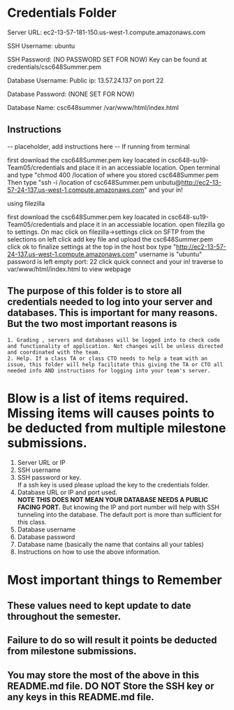 # Credentials Folder

Server URL: ec2-13-57-181-150.us-west-1.compute.amazonaws.com

SSH Username: ubuntu

SSH Password: (NO PASSWORD SET FOR NOW) Key can be found at credentials/csc648Summer.pem

Database Username: Public ip: 13.57.24.137 on port 22

Database Password: (NONE SET FOR NOW)

Database Name: csc648summer /var/www/html/index.html

## Instructions
-- placeholder, add instructions here --
If running from terminal

first download the csc648Summer.pem key loacated in csc648-su19-Team05/credentials and place it in an accessiable location. 
Open terminal and type "chmod 400 /location of where you stored csc648Summer.pem
Then type "ssh -i /location of csc648Summer.pem unbutu@http://ec2-13-57-24-137.us-west-1.compute.amazonaws.com"
and your in!

using filezilla

first download the csc648Summer.pem key loacated in csc648-su19-Team05/credentials and place it in an accessiable location. 
open filezilla
go to settings. On mac click on filezilla->settings
click on SFTP from the selections on left
click add key file and upload the csc648Summer.pem
click ok to finalize settings
at the top in the host box type "http://ec2-13-57-24-137.us-west-1.compute.amazonaws.com"
username is "ubuntu"
password is left empty 
port: 22
click quick connect 
and your in!
traverse to var/www/html/index.html to view webpage

## The purpose of this folder is to store all credentials needed to log into your server and databases. This is important for many reasons. But the two most important reasons is
    1. Grading , servers and databases will be logged into to check code and functionality of application. Not changes will be unless directed and coordinated with the team.
    2. Help. If a class TA or class CTO needs to help a team with an issue, this folder will help facilitate this giving the TA or CTO all needed info AND instructions for logging into your team's server. 


# Blow is a list of items required. Missing items will causes points to be deducted from multiple milestone submissions.

1. Server URL or IP
2. SSH username
3. SSH password or key.
    <br> If a ssh key is used please upload the key to the credentials folder.
4. Database URL or IP and port used.
    <br><strong> NOTE THIS DOES NOT MEAN YOUR DATABASE NEEDS A PUBLIC FACING PORT.</strong> But knowing the IP and port number will help with SSH tunneling into the database. The default port is more than sufficient for this class.
5. Database username
6. Database password
7. Database name (basically the name that contains all your tables)
8. Instructions on how to use the above information.

# Most important things to Remember
## These values need to kept update to date throughout the semester. <br>
## <strong>Failure to do so will result it points be deducted from milestone submissions.</strong><br>
## You may store the most of the above in this README.md file. DO NOT Store the SSH key or any keys in this README.md file.
